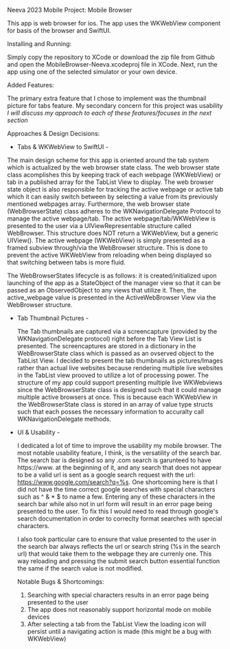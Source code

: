 Neeva 2023 Mobile Project: Mobile Browser


This app is web browser for ios. The app uses the WKWebView component for basis of the browser and SwiftUI.  



Installing and Running:
  
  Simply copy the repository to XCode or download the zip file from Github and open the MobileBrowser-Neeva.xcodeproj file in XCode.
  Next, run the app using one of the selected simulator or your own device.
  
  
  
 Added Features:
 
  The primary extra feature that I chose to implement was the thumbnail picture for tabs feature. My secondary concern for this project was usability
  _I will discuss my approach to each of these features/focuses in the next section_
  
  
 
 Approaches & Design Decisions:
 
 - Tabs & WKWebView to SwiftUI -
 
  The main design scheme for this app is oriented around the tab system which is actualized by the web browser state class. The web browser state class acomplishes this by keeping track of each webpage (WKWebView) or tab in a published array for the TabList View to display. The web browser state object is also responsible for tracking the active webpage or active tab which it can easily switch between by selecting a value from its previously mentioned webpages array. Furthermore, the web browser state (WebBrowserState) class adheres to the WKNavigationDelegate Protocol to manage the active webpage/tab. The active webpage/tab/WKWebView is presented to the user via a UIViewRepresentable structure called WebBrowser. This structure does NOT return a WKWebView, but a generic UIView(). The active webpage (WKWebView) is simply presented as a framed subview through/via the WebBrowser structure. This is done to prevent the active WKWebView from reloading when being displayed so that switching between tabs is more fluid.
  
  The WebBrowserStates lifecycle is as follows: it is created/initialized upon launching of the app as a StateObject of the manager view so that it can be passed as an ObservedObject to any views that utilize it. Then, the active_webpage value is presented in the ActiveWebBrowser View via the WebBrowser structure.
  


- Tab Thumbnail Pictures -

  The Tab thumbnails are captured via a screencapture (provided by the WKNavigationDelegate protocol) right before the Tab View List is presented. The screencaptures are stored in a dictionary in the WebBrowserState class which is passed as an ovserved object to the TabList View. I decided to present the tab thumbnails as pictures/Images rather than actual live websites because rendering multiple live websites in the TabList view prooved to utilize a lot of processing power. The structure of my app could support presenting multiple live WKWebviews since the WebBrowserState class is designed such that it could manage multiple active browsers at once. This is because each WKWebView in the WebBrowserState class is stored in an array of value type structs such that each posses the necessary information to accuralty call WKNavigationDelegate methods.
  
  
  
- UI & Usability - 

  I dedicated a lot of time to improve the usability my mobile browser. The most notable usability feature, I think, is the versatility of the search bar. The search bar is designed so any .com search is garunteed to have https://www. at the beginning of it, and any search that does not appear to be a valid url is sent as a google search request with the url: https://www.google.com/search?q=%s. One shortcoming here is that I did not have the time correct google searches with special characters such as ^ & * $ to name a few. Entering any of these characters in the search bar while also not in url form will result in an error page being presented to the user. To fix this I would need to read through google's search documentation in order to correclty format searches with special characters.
  
  I also took particular care to ensure that value presented to the user in the search bar always reflects the url or search string (%s in the search url) that would take them to the webpage they are currenly one. This way reloading and pressing the submit search button essential function the same if the search value is not modified. 
  
  
  Notable Bugs & Shortcomings:
  
  1)  Searching with special characters results in an error page being presented to the user
  2)  The app does not reasonably support horizontal mode on mobile devices
  3)  After selecting a tab from the TabList View the loading icon will persist until a navigating action is made (this might be a bug with WKWebView)
  
